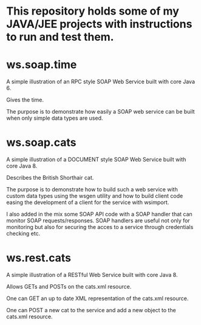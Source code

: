 # This repository holds some of my JAVA/JEE projects with instructions to run and test them. 

# ws.soap.time 

A simple illustration of an RPC style SOAP Web Service built with core Java 6. 

Gives the time.

The purpose is to demonstrate how easily a SOAP web service can be built when only simple data types are used.

# ws.soap.cats 

A simple illustration of a DOCUMENT style SOAP Web Service built with core Java 8.

Describes the British Shorthair cat.

The purpose is to demonstrate how to build such a web service with custom data types using the wsgen utility and how to build client code easing the development of a client for the service with wsimport. 

I also added in the mix some SOAP API code with a SOAP handler that can monitor SOAP requests/responses. SOAP handlers are useful not only for monitoring but also for securing the acces to a service through credentials checking etc.

# ws.rest.cats

A simple illustration of a RESTful Web Service built with core Java 8. 

Allows GETs and POSTs on the cats.xml resource.

One can GET an up to date XML representation of the cats.xml resource.

One can POST a new cat to the service and add a new object to the cats.xml resource.

